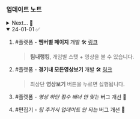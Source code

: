 ### 업데이트 노트

<details>
<summary>Next... 🙏</summary>

1. #플랫폼 - **영상별 조회수** 개발 🛠️
2. #플랫폼 - '멤버별 페이지'>'게임별 스탯+영상' **승패** 개발 🛠️
3. #편집기 - **하이라이트 표시** 개발 🛠️
4. #편집기 - **와이드뷰 기록** 개발 🛠️
5. #편집기 - **쿼터시작/종료 기록** 개발 🛠️

</details>

<details open>
<summary>24-01-01 ✅</summary>

1. #플랫폼 - **멤버별 페이지** 개발 🛠️ [링크](https://cutin.cc/watch/player/%EC%9C%A0%EB%AF%BC%ED%98%B8?clubCode=gba)

   > **팀내랭킹**, 개임별 스탯 + 영상을 볼 수 있습니다.

2. #플랫폼 - **경기내 모든영상보기** 개발 🛠️ [링크](https://cutin.cc/watch/team/gba/gba_20231230_1)

   > 최상단 **영상보기** 버튼을 누르면 싫행됩니다.

3. #플랫폼 - _영상 하단 점수 배너 안 맞는_ 버그 개선 🐞

4. #편집기 - _팀 추가시 업데이트 안 되는_ 버그 개선 🐞

</details>
